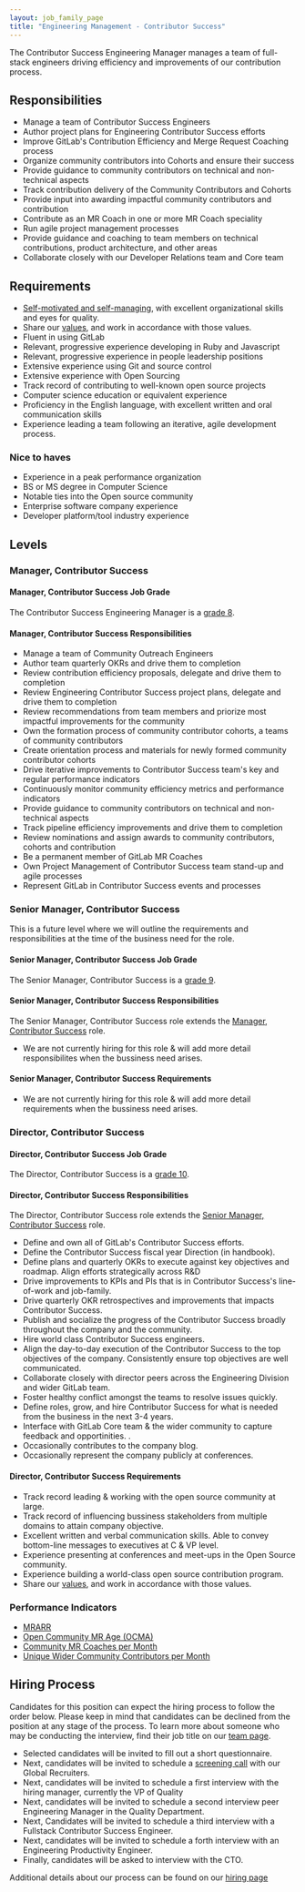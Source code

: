 ```yaml
---
layout: job_family_page
title: "Engineering Management - Contributor Success"
---
```


The Contributor Success Engineering Manager manages a team of full-stack engineers driving efficiency and improvements of our contribution process. 

## Responsibilities 

* Manage a team of Contributor Success Engineers
* Author project plans for Engineering Contributor Success efforts
* Improve GitLab's Contribution Efficiency and Merge Request Coaching process
* Organize community contributors into Cohorts and ensure their success
* Provide guidance to community contributors on technical and non-technical aspects
* Track contribution delivery of the Community Contributors and Cohorts
* Provide input into awarding impactful community contributors and contribution
* Contribute as an MR Coach in one or more MR Coach speciality
* Run agile project management processes
* Provide guidance and coaching to team members on technical contributions, product architecture, and other areas
* Collaborate closely with our Developer Relations team and Core team

## Requirements

* [Self-motivated and self-managing](https://about.gitlab.com/handbook/values/#efficiency), with excellent organizational skills and eyes for quality.
* Share our [values](https://about.gitlab.com/handbook/values/), and work in accordance with those values.
* Fluent in using GitLab
* Relevant, progressive experience developing in Ruby and Javascript
* Relevant, progressive experience in people leadership positions 
* Extensive experience using Git and source control
* Extensive experience with Open Sourcing
* Track record of contributing to well-known open source projects
* Computer science education or equivalent experience
* Proficiency in the English language, with excellent written and oral communication skills
* Experience leading a team following an iterative, agile development process. 

### Nice to haves
* Experience in a peak performance organization
* BS or MS degree in Computer Science
* Notable ties into the Open source community
* Enterprise software company experience
* Developer platform/tool industry experience

## Levels 
### Manager, Contributor Success 

#### Manager, Contributor Success Job Grade

The Contributor Success Engineering Manager  is a [grade 8](/handbook/total-rewards/compensation/compensation-calculator/#gitlab-job-grades).

#### Manager, Contributor Success Responsibilities

* Manage a team of Community Outreach Engineers
* Author team quarterly OKRs and drive them to completion
* Review contribution efficiency proposals, delegate and drive them to completion
* Review Engineering Contributor Success project plans, delegate and drive them to completion
* Review recommendations from team members and priorize most impactful improvements for the community
* Own the formation process of community contributor cohorts, a teams of community contributors
* Create orientation process and materials for newly formed community contributor cohorts
* Drive iterative improvements to Contributor Success team's key and regular performance indicators
* Continuously monitor community efficiency metrics and performance indicators
* Provide guidance to community contributors on technical and non-technical aspects
* Track pipeline efficiency improvements and drive them to completion
* Review nominations and assign awards to community contributors, cohorts and contribution
* Be a permanent member of GitLab MR Coaches
* Own Project Management of Contributor Success team stand-up and agile processes
* Represent GitLab in Contributor Success events and processes

### Senior Manager, Contributor Success 

This is a future level where we will outline the requirements and responsibilities at the time of the business need for the role.

#### Senior Manager, Contributor Success Job Grade 

The Senior Manager, Contributor Success  is a [grade 9](/handbook/total-rewards/compensation/compensation-calculator/#gitlab-job-grades).

#### Senior Manager, Contributor Success Responsibilities 
The Senior Manager, Contributor Success role extends the [Manager, Contributor Success](#manager-contributor-success) role.

* We are not currently hiring for this role & will add more detail responsibilites when the bussiness need arises.

#### Senior Manager, Contributor Success Requirements
* We are not currently hiring for this role & will add more detail requirements when the bussiness need arises.

### Director, Contributor Success 

#### Director, Contributor Success Job Grade 

The Director, Contributor Success  is a [grade 10](/handbook/total-rewards/compensation/compensation-calculator/#gitlab-job-grades).

#### Director, Contributor Success Responsibilities 

The Director, Contributor Success role extends the [Senior Manager, Contributor Success](#senior-manager-contributor-success) role.

* Define and own all of GitLab's Contributor Success efforts.
* Define the Contributor Success fiscal year Direction (in handbook).
* Define plans and quarterly OKRs to execute against key objectives and roadmap. Align efforts strategically across R&D
* Drive improvements to KPIs and PIs that is in Contributor Success's line-of-work and job-family.
* Drive quarterly OKR retrospectives and improvements that impacts Contributor Success.
* Publish and socialize the progress of the Contributor Success broadly throughout the company and the community.
* Hire world class Contributor Success engineers.
* Align the day-to-day execution of the Contributor Success to the top objectives of the company. Consistently ensure top objectives are well communicated.
* Collaborate closely with director peers across the Engineering Division and wider GitLab team. 
* Foster healthy conflict amongst the teams to resolve issues quickly.
* Define roles, grow, and hire Contributor Success for what is needed from the business in the next 3-4 years.
* Interface with GitLab Core team & the wider community to capture feedback and opportinities. .
* Occasionally contributes to the company blog.
* Occasionally represent the company publicly at conferences.

#### Director, Contributor Success Requirements

* Track record leading & working with the open source community at large.
* Track record of influencing bussiness stakeholders from multiple domains to attain company objective.
* Excellent written and verbal communication skills. Able to convey bottom-line messages to executives at C & VP level.
* Experience presenting at conferences and meet-ups in the Open Source community.
* Experience building a world-class open source contribution program. 
* Share our [values](/handbook/values/), and work in accordance with those values.


### Performance Indicators
* [MRARR](/handbook/engineering/quality/performance-indicators/#mrarr)
* [Open Community MR Age (OCMA)](/handbook/engineering/quality/performance-indicators/#open-community-mr-age-ocma)
* [Community MR Coaches per Month](/handbook/engineering/quality/performance-indicators/#community-mr-coaches-per-month)
* [Unique Wider Community Contributors per Month](/handbook/engineering/quality/performance-indicators/#unique-wider-community-contributors-per-month)


## Hiring Process
Candidates for this position can expect the hiring process to follow the order below. Please keep in mind that candidates can be declined from the position at any stage of the process. To learn more about someone who may be conducting the interview, find their job title on our [team page](/company/team/).

* Selected candidates will be invited to fill out a short questionnaire.
* Next, candidates will be invited to schedule a [screening call](/handbook/hiring/#screening-call) with our Global Recruiters.
* Next, candidates will be invited to schedule a first interview with the hiring manager, currently the VP of Quality
* Next, candidates will be invited to schedule a second interview peer Engineering Manager in the Quality Department.
* Next, Candidates will be invited to schedule a third interview with a Fullstack Contributor Success Engineer.
* Next, candidates will be invited to schedule a forth interview with an Engineering Productivity Engineer.
* Finally, candidates will be asked to interview with the CTO.

Additional details about our process can be found on our [hiring page](/handbook/hiring/)
